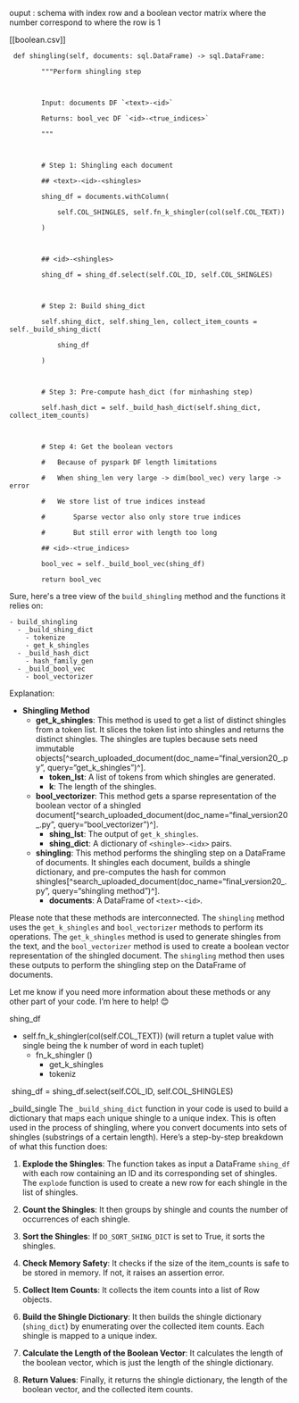 
ouput : 
schema  with index row and a  boolean vector matrix where the number correspond to where the row is 1 

[[boolean.csv]]

```
 def shingling(self, documents: sql.DataFrame) -> sql.DataFrame:

        """Perform shingling step

  

        Input: documents DF `<text>-<id>`

        Returns: bool_vec DF `<id>-<true_indices>`

        """

  

        # Step 1: Shingling each document

        ## <text>-<id>-<shingles>

        shing_df = documents.withColumn(

            self.COL_SHINGLES, self.fn_k_shingler(col(self.COL_TEXT))

        )

  

        ## <id>-<shingles>

        shing_df = shing_df.select(self.COL_ID, self.COL_SHINGLES)

  

        # Step 2: Build shing_dict

        self.shing_dict, self.shing_len, collect_item_counts = self._build_shing_dict(

            shing_df

        )

  

        # Step 3: Pre-compute hash_dict (for minhashing step)

        self.hash_dict = self._build_hash_dict(self.shing_dict, collect_item_counts)

  

        # Step 4: Get the boolean vectors

        #   Because of pyspark DF length limitations

        #   When shing_len very large -> dim(bool_vec) very large -> error

        #   We store list of true indices instead

        #       Sparse vector also only store true indices

        #       But still error with length too long

        ## <id>-<true_indices>

        bool_vec = self._build_bool_vec(shing_df)

        return bool_vec
```

Sure, here's a tree view of the `build_shingling` method and the functions it relies on:

```
- build_shingling
  - _build_shing_dict
    - tokenize
    - get_k_shingles
  - _build_hash_dict
    - hash_family_gen
  - _build_bool_vec
    - bool_vectorizer
```

Explanation:
- **Shingling Method**
    - **get_k_shingles**: This method is used to get a list of distinct shingles from a token list. It slices the token list into shingles and returns the distinct shingles. The shingles are tuples because sets need immutable objects[^search_uploaded_document(doc_name=“final_version20_.py”, query=“get_k_shingles”)^].
        - **token_lst**: A list of tokens from which shingles are generated.
        - **k**: The length of the shingles.
    - **bool_vectorizer**: This method gets a sparse representation of the boolean vector of a shingled document[^search_uploaded_document(doc_name=“final_version20_.py”, query=“bool_vectorizer”)^].
        - **shing_lst**: The output of `get_k_shingles`.
        - **shing_dict**: A dictionary of `<shingle>-<idx>` pairs.
    - **shingling**: This method performs the shingling step on a DataFrame of documents. It shingles each document, builds a shingle dictionary, and pre-computes the hash for common shingles[^search_uploaded_document(doc_name=“final_version20_.py”, query=“shingling method”)^].
        - **documents**: A DataFrame of `<text>-<id>`.

Please note that these methods are interconnected. The `shingling` method uses the `get_k_shingles` and `bool_vectorizer` methods to perform its operations. The `get_k_shingles` method is used to generate shingles from the text, and the `bool_vectorizer` method is used to create a boolean vector representation of the shingled document. The `shingling` method then uses these outputs to perform the shingling step on the DataFrame of documents.

Let me know if you need more information about these methods or any other part of your code. I’m here to help! 😊




shing_df    
- self.fn_k_shingler(col(self.COL_TEXT))  (will return a tuplet value with single being the k number of word in each tuplet)
	- fn_k_shingler ()
		- get_k_shingles
		- tokeniz


 shing_df = shing_df.select(self.COL_ID, self.COL_SHINGLES) 

_build_single 
The `_build_shing_dict` function in your code is used to build a dictionary that maps each unique shingle to a unique index. This is often used in the process of shingling, where you convert documents into sets of shingles (substrings of a certain length). Here’s a step-by-step breakdown of what this function does:

1. **Explode the Shingles**: The function takes as input a DataFrame `shing_df` with each row containing an ID and its corresponding set of shingles. The `explode` function is used to create a new row for each shingle in the list of shingles.
    
2. **Count the Shingles**: It then groups by shingle and counts the number of occurrences of each shingle.
    
3. **Sort the Shingles**: If `DO_SORT_SHING_DICT` is set to True, it sorts the shingles.
    
4. **Check Memory Safety**: It checks if the size of the item_counts is safe to be stored in memory. If not, it raises an assertion error.
    
5. **Collect Item Counts**: It collects the item counts into a list of Row objects.
    
6. **Build the Shingle Dictionary**: It then builds the shingle dictionary (`shing_dict`) by enumerating over the collected item counts. Each shingle is mapped to a unique index.
    
7. **Calculate the Length of the Boolean Vector**: It calculates the length of the boolean vector, which is just the length of the shingle dictionary.
    
8. **Return Values**: Finally, it returns the shingle dictionary, the length of the boolean vector, and the collected item counts.
    


